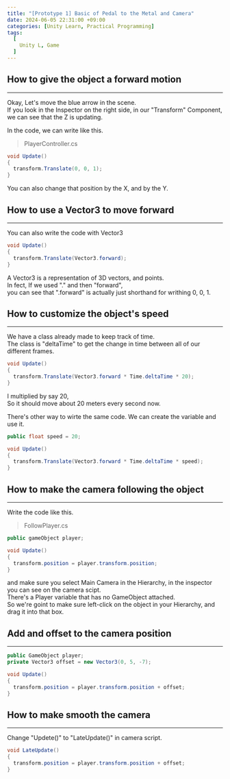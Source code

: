 ```yaml
---
title: "[Prototype 1] Basic of Pedal to the Metal and Camera"
date: 2024-06-05 22:31:00 +09:00
categories: [Unity Learn, Practical Programming]
tags:
  [
    Unity L, Game
  ]
---
```


How to give the object a forward motion
----------------------------------------
*****

Okay, Let's move the blue arrow in the scene.   
If you look in the Inspector on the right side, 
in our "Transform" Component, we can see that the Z is updating.

In the code, we can write like this.

> PlayerController.cs   

```c#
void Update()
{
  transform.Translate(0, 0, 1);
}
```

You can also change that position by the X, and by the Y.


How to use a Vector3 to move forward
-------------------------------------
*****

You can also write the code with Vector3

```c#
void Update() 
{
  transform.Translate(Vector3.forward);
}
```

A Vector3 is a representation of 3D vectors, and points.   
In fect, If we used "." and then "forward",   
you can see that ".forward" is actually just shorthand for writhing 0, 0, 1.


How to customize the object's speed
-----------------------------------
*****

We have a class already made to keep track of time.   
The class is "deltaTime" to get the change in time between all of our different frames.

```c#
void Update()
{
  transform.Translate(Vector3.forward * Time.deltaTime * 20);
}
```

I multiplied by say 20,   
So it should move about 20 meters every second now.

There's other way to wirte the same code.
We can create the variable and use it.

```c#
public float speed = 20;

void Update()
{
  transform.Translate(Vector3.forward * Time.deltaTime * speed);
}
```

How to make the camera following the object
-------------------------------------------
*****

Write the code like this.

> FollowPlayer.cs   

```c#
public gameObject player;

void Update()
{
  transform.position = player.transform.position;
}
```

and make sure you select Main Camera in the Hierarchy, in the inspector you can see on the camera scipt.   
There's a Player variable that has no GameObject attached.   
So we're goint to make sure left-click on the object in your Hierarchy, and drag it into that box.

Add and offset to the camera position
-------------------------------------
*****

```c#
public GameObject player;
private Vector3 offset = new Vector3(0, 5, -7);

void Update()
{
  transform.position = player.transform.position + offset;
}
```

How to make smooth the camera
------------------------------
*****

Change "Updete()" to "LateUpdate()" in camera script.

```c#
void LateUpdate()
{
  transform.position = player.transform.position + offset;
}
```